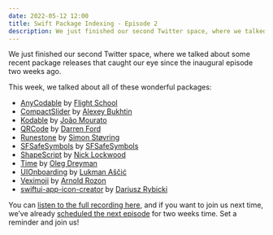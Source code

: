```yaml
---
date: 2022-05-12 12:00
title: Swift Package Indexing - Episode 2
description: We just finished our second Twitter space, where we talked about some recent package releases that caught our eye since the inaugural episode two weeks ago. This week, we talked about eleven wonderful packages.
---
```


We just finished our second Twitter space, where we talked about some recent package releases that caught our eye since the inaugural episode two weeks ago.

This week, we talked about all of these wonderful packages:

- [AnyCodable](https://swiftpackageindex.com/Flight-School/AnyCodable) by [Flight School](https://swiftpackageindex.com/Flight-School)
- [CompactSlider](https://swiftpackageindex.com/buh/CompactSlider) by [Alexey Bukhtin](https://swiftpackageindex.com/buh)
- [Kodable](https://swiftpackageindex.com/JARMourato/Kodable) by [João Mourato](https://swiftpackageindex.com/JARMourato)
- [QRCode](https://swiftpackageindex.com/dagronf/QRCode) by [Darren Ford](https://swiftpackageindex.com/dagronf)
- [Runestone](https://swiftpackageindex.com/simonbs/Runestone) by [Simon Støvring](https://swiftpackageindex.com/simonbs)
- [SFSafeSymbols](https://swiftpackageindex.com/SFSafeSymbols/SFSafeSymbols) by [SFSafeSymbols](https://swiftpackageindex.com/SFSafeSymbols)
- [ShapeScript](https://swiftpackageindex.com/nicklockwood/ShapeScript) by [Nick Lockwood](https://swiftpackageindex.com/nicklockwood)
- [Time](https://swiftpackageindex.com/dreymonde/Time) by [Oleg Dreyman](https://swiftpackageindex.com/dreymonde)
- [UIOnboarding](https://swiftpackageindex.com/lascic/UIOnboarding) by [Lukman Aščić](https://swiftpackageindex.com/lascic)
- [Veximoji](https://swiftpackageindex.com/roz0n/Veximoji) by [Arnold Rozon](https://swiftpackageindex.com/roz0n)
- [swiftui-app-icon-creator](https://swiftpackageindex.com/darrarski/swiftui-app-icon-creator) by [Dariusz Rybicki](https://swiftpackageindex.com/darrarski)

You can [listen to the full recording here](https://twitter.com/daveverwer/status/1524783017343983616?s=20&t=hbpLnexRBtU37esIx8wV8w), and if you want to join us next time, we’ve already [scheduled the next episode](https://twitter.com/i/spaces/1dRKZlOpkErJB) for two weeks time. Set a reminder and join us!
